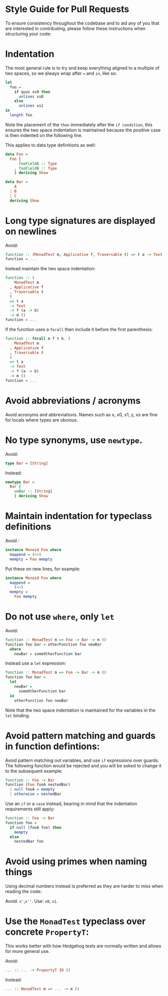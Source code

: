 # Style Guide for Pull Requests

To ensure consistency throughout the codebase and to aid any of you that are
interested in contributing, please follow these instructions when structuring
your code:

# Indentation 

The most general rule is to try and keep everything aligned to a multiple of two
spaces, so we always wrap after `=` and `in`, like so:

```haskell
let
  foo =
    if quux xs0 then
      unlines xs0
    else
      unlines xs1
in
  length foo
```

Note the placement of the `then` immediately after the `if condition`, this
ensures the two space indentation is maintained because the positive case is
then indented on the following line.

This applies to data type definitions as well:

```haskell
data Foo =
  Foo {
      fooFieldA :: Type 
    , fooFieldB :: Type
    } deriving Show
```

```haskell
data Bar =
    A
  | B
  | C
  deriving Show
```

# Long type signatures are displayed on newlines

Avoid:

```haskell
function :: (MonadTest m, Applicative f, Traversable t) => t a -> Text -> f (a -> b) -> m ()
function = ...
```

Instead maintain the two space indentation:

```haskell
function :: ( 
    MonadTest m
  , Applicative f
  , Traversable t
  ) 
  => t a 
  -> Text 
  -> f (a -> b) 
  -> m ()
function = ...
```

If the function uses a `forall` then include it before the first parenthesis:

```haskell
function :: forall m f t b. ( 
    MonadTest m
  , Applicative f
  , Traversable t
  ) 
  => t a 
  -> Text 
  -> f (a -> b) 
  -> m ()
function = ...
```

# Avoid abbreviations / acronyms

Avoid acronyms and abbreviations. Names such as x, x0, x1, y, xs are fine for
locals where types are obvious.

# No type synonyms, use `newtype`.

Avoid:

```haskell
type Bar = [String]
```

Instead:

```haskell
newtype Bar =
  Bar {
    unBar :: [String] 
    } deriving Show
```

# Maintain indentation for typeclass definitions

Avoid :

```haskell
instance Monoid Foo where
  mappend = (<>)
  mempty = Foo mempty
```

Put these on new lines, for example:

```haskell
instance Monoid Foo where
  mappend =
    (<>)
  mempty =
    Foo mempty
```

# Do not use `where`, only `let`

Avoid:

```haskell
function :: MonadTest m => Foo -> Bar -> m ()
function foo bar = otherFunction foo newBar
  where
    newBar = someOtherFunction bar
```

Instead use a `let` expression:

```haskell
function :: MonadTest m => Foo -> Bar -> m ()
function foo bar = 
  let
    newBar =
      someOtherFunction bar
  in
    otherFunction foo newBar
```
Note that the two space indentation is maintained for the variables in the `let` binding.

# Avoid pattern matching and guards in function defintions:

Avoid pattern matching out variables, and use `if` expressions over guards. The
following function would be rejected and you will be asked to change it to the
subsequent example.

```haskell
function :: Foo -> Bar
function (Foo fooA nestedBar)
  | null fooA = mempty
  | otherwise = nestedBar
```

Use an `if` or a `case` instead, bearing in mind that the indentation
requirements still apply:

```haskell
function :: Foo -> Bar
function foo =
  if null (fooA foo) then 
    mempty
  else
    nestedBar foo
```

# Avoid using primes when naming things

Using decimal numbers instead is preferred as they are harder to miss when
reading the code:

Avoid: `x'`,`x''`.
Use: `x0`, `x1`.

# Use the `MonadTest` typeclass over concrete `PropertyT`:

This works better with how Hedgehog tests are normally written and allows for
more general use.

Avoid:
```haskell
... :: ... -> PropertyT IO ()
```

Instead:
```haskell
... :: MonadTest m => ... -> m ()
```